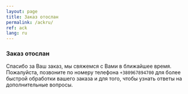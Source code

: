 ```yaml
---
layout: page
title: Заказ отослан
permalink: /ackru/
ref: ack
lang: ru
---
```


<h3>Заказ отослан</h3>

Спасибо за Ваш заказ, мы свяжемся с Вами в ближайшее время. Пожалуйста, позвоните по номеру телефона <code>+380967894700</code> для более быстрой обработки вашего заказа и для того, чтобы узнать ответы на дополнительные вопросы.